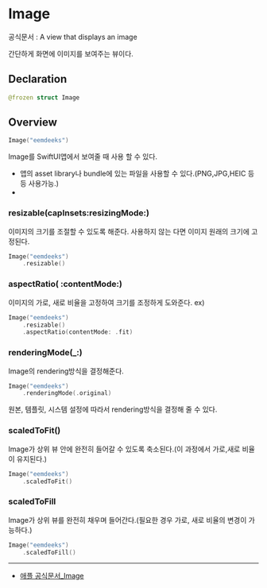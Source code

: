 # Image
공식문서 :
     A view that displays an image

간단하게 화면에 이미지를 보여주는 뷰이다.

## Declaration
```swift
@frozen struct Image
```

## Overview
```swift
Image("eemdeeks")
```
Image를 SwiftUI앱에서 보여줄 때 사용 할 수 있다.
- 앱의 asset library나 bundle에 있는 파일을 사용할 수 있다.(PNG,JPG,HEIC 등등 사용가능.)
- 

### resizable(capInsets:resizingMode:)
이미지의 크기를 조절할 수 있도록 해준다. 사용하지 않는 다면 이미지 원래의 크기에 고정된다.
```swift
Image("eemdeeks")
    .resizable()
```

### aspectRatio( :contentMode:)
이미지의 가로, 새로 비율을 고정하여 크기를 조정하게 도와준다.
ex)
```swift
Image("eemdeeks")
    .resizable()
    .aspectRatio(contentMode: .fit)
```

### renderingMode(_:)
Image의 rendering방식을 결정해준다.
```swift
Image("eemdeeks")
    .renderingMode(.original)
```
원본, 템플릿, 시스템 설정에 따라서 rendering방식을 결정해 줄 수 있다.

### scaledToFit()
Image가 상위 뷰 안에 완전히 들어갈 수 있도록 축소된다.(이 과정에서 가로,새로 비율이 유지된다.)
```swift
Image("eemdeeks")
    .scaledToFit()
```
### scaledToFill
Image가 상위 뷰를 완전히 채우며 들어간다.(필요한 경우 가로, 새로 비율의 변경이 가능하다.)
```swift
Image("eemdeeks")
    .scaledToFill()
```
***
- [애플 공식문서_Image](https://developer.apple.com/documentation/swiftui/image) 
